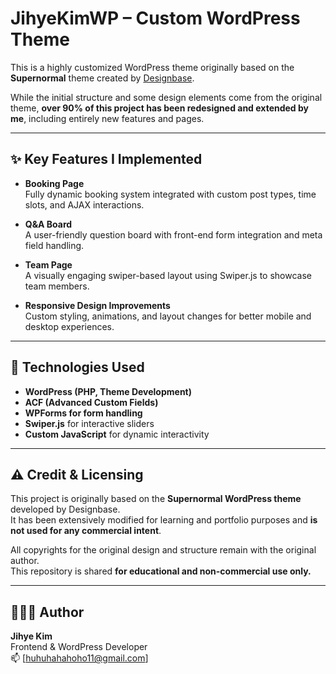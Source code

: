 # JihyeKimWP – Custom WordPress Theme

This is a highly customized WordPress theme originally based on the **Supernormal** theme created by [Designbase](https://designbase.co.kr/about/).

While the initial structure and some design elements come from the original theme, **over 90% of this project has been redesigned and extended by me**, including entirely new features and pages.

---

## ✨ Key Features I Implemented

- **Booking Page**  
  Fully dynamic booking system integrated with custom post types, time slots, and AJAX interactions.

- **Q&A Board**  
  A user-friendly question board with front-end form integration and meta field handling.

- **Team Page**  
  A visually engaging swiper-based layout using Swiper.js to showcase team members.

- **Responsive Design Improvements**  
  Custom styling, animations, and layout changes for better mobile and desktop experiences.

---

## 🧩 Technologies Used

- **WordPress (PHP, Theme Development)**
- **ACF (Advanced Custom Fields)**
- **WPForms for form handling**
- **Swiper.js** for interactive sliders
- **Custom JavaScript** for dynamic interactivity

---

## ⚠️ Credit & Licensing

This project is originally based on the **Supernormal WordPress theme** developed by Designbase.  
It has been extensively modified for learning and portfolio purposes and **is not used for any commercial intent**.

All copyrights for the original design and structure remain with the original author.  
This repository is shared **for educational and non-commercial use only.**

---

## 👩🏻‍💻 Author

**Jihye Kim**  
Frontend & WordPress Developer  
📫 [huhuhahahoho11@gmail.com]
